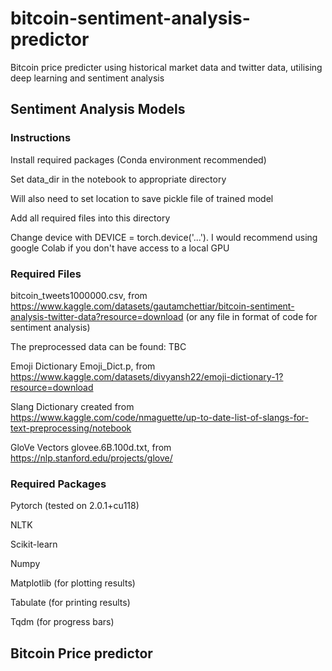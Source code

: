 # bitcoin-sentiment-analysis-predictor
Bitcoin price predicter using historical market data and twitter data, utilising deep learning and sentiment analysis

## Sentiment Analysis Models
### Instructions
Install required packages (Conda environment recommended)

Set data_dir in the notebook to appropriate directory

Will also need to set location to save pickle file of trained model

Add all required files into this directory

Change device with DEVICE = torch.device('...'). I would recommend using google Colab if you don't have access to a local GPU

### Required Files
bitcoin_tweets1000000.csv, from https://www.kaggle.com/datasets/gautamchettiar/bitcoin-sentiment-analysis-twitter-data?resource=download (or any file in format of code for sentiment analysis)

The preprocessed data can be found: TBC

Emoji Dictionary Emoji_Dict.p, from https://www.kaggle.com/datasets/divyansh22/emoji-dictionary-1?resource=download

Slang Dictionary created from https://www.kaggle.com/code/nmaguette/up-to-date-list-of-slangs-for-text-preprocessing/notebook

GloVe Vectors glovee.6B.100d.txt, from https://nlp.stanford.edu/projects/glove/

### Required Packages
Pytorch (tested on 2.0.1+cu118)

NLTK

Scikit-learn

Numpy

Matplotlib (for plotting results)

Tabulate (for printing results)

Tqdm (for progress bars)

## Bitcoin Price predictor
